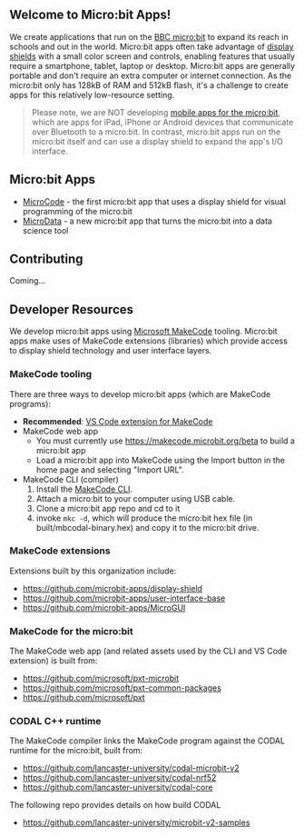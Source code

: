 ## Welcome to Micro:bit Apps!

We create applications that run on the [BBC micro:bit](https://microbit.org) 
to expand its reach in schools and out in the world.  Micro:bit apps 
often take advantage of [display shields](https://github.com/microbit-apps/display-shield) 
with a small color screen and controls, enabling features that usually require a smartphone, 
tablet, laptop or desktop. Micro:bit apps are generally portable and don't require an extra 
computer or internet connection. As the micro:bit only has 128kB of RAM and 512kB flash, 
it's a challenge to create apps for this relatively low-resource setting.

> Please note, we are NOT developing [mobile apps for the micro:bit](https://microbit.org/get-started/user-guide/mobile/),
> which are apps for iPad, iPhone or Android devices that communicate over Bluetooth to a micro:bit. In
> contrast, micro:bit apps run on the micro:bit itself and can use a display shield to expand the app's I/O interface.

## Micro:bit Apps

  - [MicroCode](https://aka.ms/microcode) - the first micro:bit app that uses a display shield for visual programming of the micro:bit
  - [MicroData](https://github.com/microbit-apps/MicroData) - a new micro:bit app that turns the micro:bit into a data science tool

## Contributing

Coming...

## Developer Resources

We develop micro:bit apps using [Microsoft MakeCode](https://www.makecode.com) tooling.  Micro:bit apps make uses of MakeCode extensions (libraries) which provide access to display shield technology and 
user interface layers. 

### MakeCode tooling

There are three ways to develop micro:bit apps (which are MakeCode programs):

- **Recommended**: [VS Code extension for MakeCode](./vs-code.md)
- MakeCode web app
    - You must currently use https://makecode.microbit.org/beta to build a micro:bit app 
    - Load a micro:bit app into MakeCode using the Import button in the home page and selecting "Import URL".
- MakeCode CLI (compiler)
    1. Install the [MakeCode CLI](https://microsoft.github.io/pxt-mkc/).
    2. Attach a micro:bit to your computer using USB cable.
    3. Clone a micro:bit app repo and cd to it
    4. invoke `mkc -d`, which will produce the micro:bit hex file (in built/mbcodal-binary.hex) and copy it to the micro:bit drive.

### MakeCode extensions

Extensions built by this organization include:
  - https://github.com/microbit-apps/display-shield
  - https://github.com/microbit-apps/user-interface-base
  - https://github.com/microbit-apps/MicroGUI
    
### MakeCode for the micro:bit

The MakeCode web app (and related assets used by the CLI and VS Code extension) is built from:
  - https://github.com/microsoft/pxt-microbit
  - https://github.com/microsoft/pxt-common-packages
  - https://github.com/microsoft/pxt

### CODAL C++ runtime

The MakeCode compiler links the MakeCode program against
the CODAL runtime for the micro:bit, built from:
  - https://github.com/lancaster-university/codal-microbit-v2
  - https://github.com/lancaster-university/codal-nrf52
  - https://github.com/lancaster-university/codal-core

The following repo provides details on how build CODAL
  - https://github.com/lancaster-university/microbit-v2-samples
